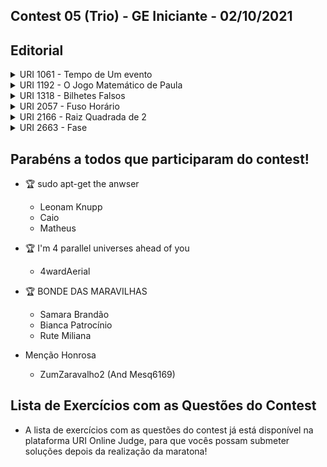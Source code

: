 ## Contest 05 (Trio) - GE Iniciante - 02/10/2021

## Editorial

<details>
    <summary> URI 1061 - Tempo de Um evento </summary>
<div markdown=1>


```cpp
#include <bits/stdc++.h>
using namespace std;

int main() {
    
    string aux;
    int diainicial, diafinal;
    int horainicial, horafinal;
    int minutoinicial, minutofinal;
    int segundoinicial, segundofinal;

    cin >> aux; // Dia
    cin >> diainicial; // x
    scanf("%d : %d : %d", &horainicial, &minutoinicial, &segundoinicial);

    cin >> aux;
    cin >> diafinal;
    scanf("%d : %d : %d", &horafinal, &minutofinal, &segundofinal);

    int dia, hora, minuto, segundo;
    int tudoprasegundoinicial, tudoprasegundofinal;
    
    // transforma td pra segundo
    tudoprasegundoinicial = (diainicial * 86400) + (horainicial * 3600) + (minutoinicial * 60) + segundoinicial;
    tudoprasegundofinal = (diafinal * 86400) + (horafinal * 3600) + (minutofinal * 60) + segundofinal;
    int tempofinalemseg = tudoprasegundofinal - tudoprasegundoinicial;

    
    dia = tempofinalemseg / 86400;
    hora = (tempofinalemseg%86400) / 3600;
    minuto = (tempofinalemseg%3600)/60;
    segundo = tempofinalemseg%60;
    printf ("%d dia(s)\n%d hora(s)\n%d minuto(s)\n%d segundo(s)\n", dia,hora,minuto,segundo);
        
    return 0;
}
``` 

</div>
</details>

<details>
    <summary> URI 1192 - O Jogo Matemático de Paula </summary>
<div markdown=1>

```cpp
#include <iostream>

using namespace std;

int main(){
    int n;
    string caso;
    cin >> n;
    for(int i=0;i<n;i++){
        cin >> caso;
        if(caso[0]==caso[2]){
            cout << (int(caso[0])-48)*(int(caso[2])-48) << endl;
        } else if(int(caso[1])>=97 and int(caso[1])<=122){
            cout << (int(caso[0])-48)+(int(caso[2])-48) << endl;
        } else{
            cout << (int(caso[2])-48)-(int(caso[0])-48) << endl;
        }
    }

    return 0;
}
``` 

</div>
</details>

<details>
    <summary>URI 1318 - Bilhetes Falsos </summary>
<div markdown=1>

    Questão extraída do "Esquenta" do ACM/ICPC South America Contest

```cpp
#include <iostream>

using namespace std;

int main(){
    int n, m, t;
    
    while(true){
        cin >> n >> m;
        if(n == 0 && m == 0) break;
        
        int v[10010] = {}, rep = 0;
        
        for(int i = 0; i < m; i++){
            cin >> t;
            v[t]++;
        }
        
        for(int i = 0; i < 10010; i++){
            if(v[i] > 1){
                rep++;
            }
        }
        
        cout << rep << endl;
    }
    
    return 0;
}
``` 

</div>
</details>

<details>
    <summary>URI 2057 - Fuso Horário </summary>
<div markdown=1>


```cpp
#include <iostream>

using namespace std;

int main(){
    int s, t, f, c;
    cin >> s >> t >> f;
    c=s+t+f;
    if(c>24){
        cout << c-24 << endl;
    } else if(c<0){ 
        cout << 24+c << endl;
    }else{
        if(c==24){
            cout << 0 << endl;
        } else{
            cout << c << endl;
        }
    }

}
``` 

</div>
</details>

<details>
    <summary>URI 2166 - Raiz Quadrada de 2 </summary>
<div markdown=1>


```cpp
#include <iostream>

using namespace std;

double fracao(double n){
    if(n==0){
        return 0; 
    } else if(n==1){
        return 1/2.0;
    }
    return 1.0/(2+fracao(n-1));
}

int main() {
    int n;
    cin >> n;
    
    cout.precision(10);
    cout.setf(ios::fixed);

    cout << 1.0+fracao(n) << endl;
	
    return 0;
}

``` 

</div>
</details>

<details>
    <summary>URI 2663 - Fase </summary>
<div markdown=1>

    Questão extraída da Maratona de Programação SBC 2017

```cpp
#include <iostream>
#include <algorithm>

using namespace std;

int main() {
    int n, k;
    cin >> n >> k;
    int pontos[n];
    for(int i=0;i<n;i++){
        cin >> pontos[i];
    }
    sort(pontos, pontos+n, greater<int>());
    int cl = k;
    
    while(k<n){
        if(pontos[k]!=pontos[k-1]){
            break;
        }
        cl++;
        k++;
    }
    
    cout << cl << endl;
    
    return 0;
}
``` 

</div>
</details>


## Parabéns a todos que participaram do contest!

- 🏆 sudo apt-get the anwser
    - Leonam Knupp
    - Caio
    - Matheus

- 🏆 I'm 4 parallel universes ahead of you
    - 4wardAerial

- 🏆 BONDE DAS MARAVILHAS
    - Samara Brandão
    - Bianca Patrocínio
    - Rute Miliana

- Menção Honrosa
    - ZumZaravalho2 (And Mesq6169)

## Lista de Exercícios com as Questões do Contest

- A lista de exercícios com as questões do contest já está disponível na plataforma URI Online Judge, para que vocês possam submeter soluções depois da realização da maratona!